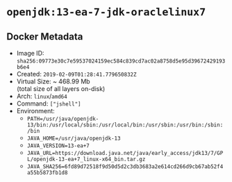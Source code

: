 # `openjdk:13-ea-7-jdk-oraclelinux7`

## Docker Metadata

- Image ID: `sha256:09773e30c7e59537024159ec584c839cd7ac02a8758d5e95d39672429193b6e4`
- Created: `2019-02-09T01:28:41.779650832Z`
- Virtual Size: ~ 468.99 Mb  
  (total size of all layers on-disk)
- Arch: `linux`/`amd64`
- Command: `["jshell"]`
- Environment:
  - `PATH=/usr/java/openjdk-13/bin:/usr/local/sbin:/usr/local/bin:/usr/sbin:/usr/bin:/sbin:/bin`
  - `JAVA_HOME=/usr/java/openjdk-13`
  - `JAVA_VERSION=13-ea+7`
  - `JAVA_URL=https://download.java.net/java/early_access/jdk13/7/GPL/openjdk-13-ea+7_linux-x64_bin.tar.gz`
  - `JAVA_SHA256=6fd89d72518f9d50d5d2c3db3683a2e614cd266d9cb67ab52f4a55b5873fb1d8`
